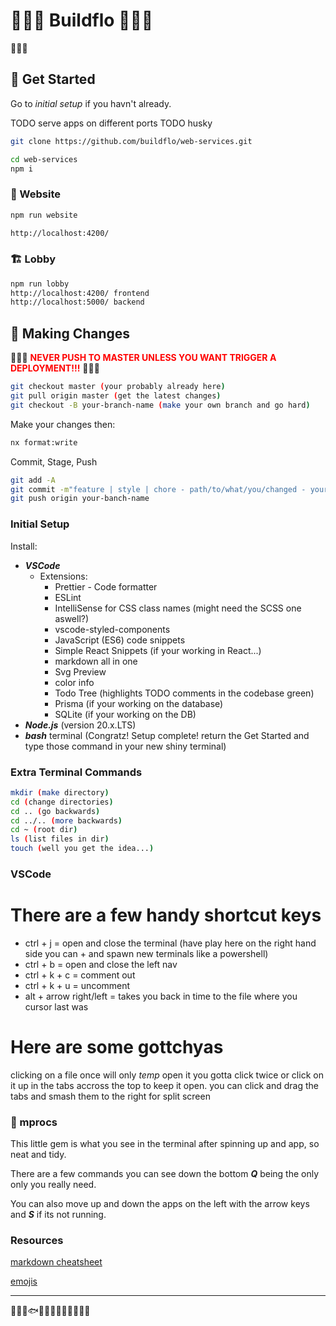 <!-- ![logo](apps/website/frontend/public/favicon.ico) -->

# 🌊🌊🌊 Buildflo 🌊🌊🌊

👷👷👷

## 🔨 Get Started

Go to _initial setup_ if you havn't already.

TODO serve apps on different ports
TODO husky

```bash
git clone https://github.com/buildflo/web-services.git
```

```bash
cd web-services
npm i
```

### 🚀 Website

```bash
npm run website

http://localhost:4200/
```

### 🏗️ Lobby

```bash
npm run lobby
http://localhost:4200/ frontend
http://localhost:5000/ backend
```

## 🚧 Making Changes

🛑🛑🛑 <b style="color:red">NEVER PUSH TO MASTER UNLESS YOU WANT TRIGGER A DEPLOYMENT!!!</b> 🛑🛑🛑

```bash
git checkout master (your probably already here)
git pull origin master (get the latest changes)
git checkout -B your-branch-name (make your own branch and go hard)
```

Make your changes then:

```bash
nx format:write
```

Commit, Stage, Push

```bash
git add -A
git commit -m"feature | style | chore - path/to/what/you/changed - your meaningful description"
git push origin your-banch-name
```

### Initial Setup

Install:

- **_VSCode_**
  - Extensions:
    - Prettier - Code formatter
    - ESLint
    - IntelliSense for CSS class names (might need the SCSS one aswell?)
    - vscode-styled-components
    - JavaScript (ES6) code snippets
    - Simple React Snippets (if your working in React...)
    - markdown all in one
    - Svg Preview
    - color info
    - Todo Tree (highlights TODO comments in the codebase green)
    - Prisma (if your working on the database)
    - SQLite (if your working on the DB)
- **_Node.js_** (version 20.x.LTS)
- **_bash_** terminal (Congratz! Setup complete! return the Get Started and type those command in your new shiny terminal)

### Extra Terminal Commands

```bash
mkdir (make directory)
cd (change directories)
cd .. (go backwards)
cd ../.. (more backwards)
cd ~ (root dir)
ls (list files in dir)
touch (well you get the idea...)
```

### VSCode

# There are a few handy shortcut keys

- ctrl + j = open and close the terminal (have play here on the right hand side you can + and spawn new terminals like a powershell)
- ctrl + b = open and close the left nav
- ctrl + k + c = comment out <!-- this code wont do anything -->
- ctrl + k + u = uncomment
- alt + arrow right/left = takes you back in time to the file where you cursor last was

# Here are some gottchyas

clicking on a file once will only _temp_ open it you gotta click twice or click on it up in the tabs accross the top to keep it open.
you can click and drag the tabs and smash them to the right for split screen

### 💎 mprocs

This little gem is what you see in the terminal after spinning up and app, so neat and tidy.

There are a few commands you can see down the bottom **_Q_** being the only only you really need.

You can also move up and down the apps on the left with the arrow keys and **_S_** if its not running.

### Resources

[markdown cheatsheet](https://www.markdownguide.org/cheat-sheet/)

[emojis](https://emojicopy.com/)

---

🐳🐋🐬🐟🐠🐡🦀🦞🦐🦑🐙🐍🐢
